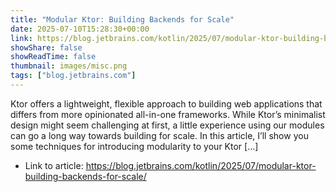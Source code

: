 ```yaml
---
title: "Modular Ktor: Building Backends for Scale"
date: 2025-07-10T15:28:30+00:00
link: https://blog.jetbrains.com/kotlin/2025/07/modular-ktor-building-backends-for-scale/
showShare: false
showReadTime: false
thumbnail: images/misc.png
tags: ["blog.jetbrains.com"]
---
```

Ktor offers a lightweight, flexible approach to building web applications that differs from more opinionated all-in-one frameworks. While Ktor’s minimalist design might seem challenging at first, a little experience using our modules can go a long way towards building for scale. In this article, I’ll show you some techniques for introducing modularity to your Ktor […]

- Link to article: https://blog.jetbrains.com/kotlin/2025/07/modular-ktor-building-backends-for-scale/